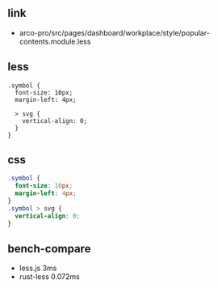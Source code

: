 
## link

* arco-pro/src/pages/dashboard/workplace/style/popular-contents.module.less

## less

```less
.symbol {
  font-size: 10px;
  margin-left: 4px;

  > svg {
    vertical-align: 0;
  }
}

```



## css

```css
.symbol {
  font-size: 10px;
  margin-left: 4px;
}
.symbol > svg {
  vertical-align: 0;
}
```

## bench-compare

* less.js 3ms
* rust-less 0.072ms